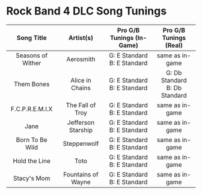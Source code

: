 # Rock Band 4 DLC Song Tunings

| Song Title | Artist(s) | Pro G/B Tunings (In-Game) | Pro G/B Tunings (Real) |
| :--------: | :-------: | :---------------: | :------------: |
| Seasons of Wither | Aerosmith | G: E Standard<br>B: E Standard | same as in-game |
| Them Bones | Alice in Chains | G: E Standard<br>B: E Standard | G: Db Standard<br> B: Db Standard |
| F.C.P.R.E.M.I.X | The Fall of Troy | G: E Standard<br>B: E Standard | same as in-game |
| Jane | Jefferson Starship | G: E Standard<br>B: E Standard | same as in-game |
| Born To Be Wild | Steppenwolf | G: E Standard<br>B: E Standard | same as in-game | 
| Hold the Line | Toto | G: E Standard<br>B: E Standard | same as in-game |
| Stacy's Mom | Fountains of Wayne | G: E Standard<br>B: E Standard | same as in-game |